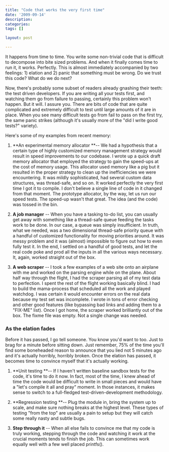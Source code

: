 ```yaml
---
title: "Code that works the very first time"
date: '2009-09-14'
description:
categories:
tags: []

layout: post

---
```

It happens from time to time. You write some non-trivial code that is difficult to decompose into bite sized problems. And when it finally comes time to run it, it works. Perfectly. This is almost immediately accompanied by two feelings: 1) elation and 2) panic that something must be wrong. Do we trust this code? What do we do next?

Now, there's probably some subset of readers already gnashing their teeth: the test driven developers. If you are writing all your tests first, and watching them go from failure to passing, certainly this problem won't happen. But it will. I assure you. There are bits of code that are quite complicated and extremely difficult to test until large amounts of it are in place. When you see many difficult tests go from fail to pass on the first try, the same panic strikes (although it's usually more of the "did I write good tests?" variety).

Here's some of my examples from recent memory:

1. **An experimental memory allocator **-- We had a hypothesis that a certain type of highly customized memory management strategy would result in speed improvements to our codebase. I wrote up a quick draft memory allocator that employed the strategy to gain the speed-ups at the cost of memory usage. This allocator used memory like a pig but it resulted in the proper strategy to clean up the inefficiencies we were encountering. It was mildly sophisticated, had several custom data structures, was thread-safe, and so on. It worked perfectly the very first time I got it to compile. I don't believe a single line of code in it changed from that moment. The prototype allocator, by the way, let us run our speed tests. The speed-up wasn't that great. The idea (and the code) was tossed in the bin.

2. **A job manager** -- When you have a tasking to-do list, you can usually get away with something like a thread-safe queue feeding the tasks work to be done. In our case, a queue was simply insufficient. In truth, what we needed, was a two dimensional thread-safe priority queue with a handful of customized functionality for moving priorities around. It was messy problem and it was (almost) impossible to figure out how to even fully test it. In the end, I settled on a handful of good tests, and let the real code poke and prod all the inputs in all the various ways necessary. It, again, worked straight out of the box.

3. **A web scraper** -- I took a few examples of a web site onto an airplane with me and worked on the parsing engine while on the plane. About half way through the flight, I had the scraper parsing all of my test data to perfection. I spent the rest of the flight working basically blind. I had to build the mama-process that scheduled all the work and played watchdog. I was certain it would encounter errors on the real data because my test set was incomplete. I wrote in tons of error checking and other good features (like bypassing bad links and adding them to a "FIX-ME" list). Once I got home, the scraper worked brilliantly out of the box. The fixme file was empty. Not a single change was needed.
<h3>As the elation fades</h3>
Before it has passed, I go tell someone. You know you'd want to too. Just to brag for a minute before sitting down. Just remember, 75% of the time you'll find some boneheaded reason to announce that you lied not 5 minutes ago and it's actually horribly, horribly broken. Once the elation has passed, it becomes time to convince myself that it's actually working.

1. **Unit testing **-- If I haven't written baseline sandbox tests for the code, it's time to do it now. In fact, most of the time, I knew ahead of time the code would be difficult to write in small pieces and would have a "let's compile it all and pray" moment. In those instances, it makes sense to switch to a full-fledged test-driven-development methodology.

2. **Regression testing **-- Plug the module in, bring the system up to scale, and make sure nothing breaks at the highest level. These types of testing "from the top" are usually a pain to setup but they will catch some really nasty and subtle bugs.

3. **Step through it** -- When all else fails to convince me that my code is truly working, stepping through the code and watching it work at the crucial moments tends to finish the job. This can sometimes work equally well with a few well placed printfs().